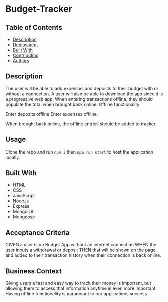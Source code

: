 # Budget-Tracker

## Table of Contents

* [Description](#description)
* [Deployment](#deployment)
* [Built With](#built-with)
* [Contributing](#contributing)
* [Authors](#authors)


## Description

The user will be able to add expenses and deposits to their budget with or without a connection. A user will also be able to download the app since it is a progressive web app. When entering transactions offline, they should populate the total when brought back online. Offline functionality: 

Enter deposits offline
Enter expenses offline. 

When brought back online, the offline entries should be added to tracker.

## Usage

Clone the repo and run `npm i` then  `npm run start` to host the application locally.

## Built With

* HTML
* CSS
* JavaScript
* Node.js
* Express
* MongoDB
* Mongoose

## Acceptance Criteria
GIVEN a user is on Budget App without an internet connection
WHEN the user inputs a withdrawal or deposit
THEN that will be shown on the page, and added to their transaction history when their connection is back online.

## Business Context

Giving users a fast and easy way to track their money is important, but allowing them to access that information anytime is even more important. Having offline functionality is paramount to our applications success.